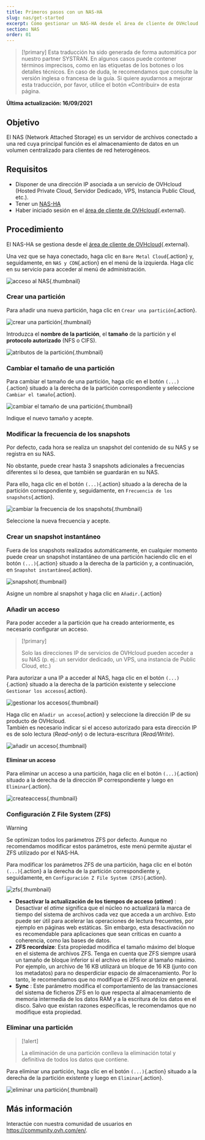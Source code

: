 ```yaml
---
title: Primeros pasos con un NAS-HA
slug: nas/get-started
excerpt: Cómo gestionar un NAS-HA desde el área de cliente de OVHcloud
section: NAS
order: 01
---
```


> [!primary]
> Esta traducción ha sido generada de forma automática por nuestro partner SYSTRAN. En algunos casos puede contener términos imprecisos, como en las etiquetas de los botones o los detalles técnicos. En caso de duda, le recomendamos que consulte la versión inglesa o francesa de la guía. Si quiere ayudarnos a mejorar esta traducción, por favor, utilice el botón «Contribuir» de esta página.
>

**Última actualización: 16/09/2021**

## Objetivo

El NAS (Network Attached Storage) es un servidor de archivos conectado a una red cuya principal función es el almacenamiento de datos en un volumen centralizado para clientes de red heterogéneos.

## Requisitos

- Disponer de una dirección IP asociada a un servicio de OVHcloud (Hosted Private Cloud, Servidor Dedicado, VPS, Instancia Public Cloud, etc.).
- Tener un [NAS-HA](https://www.ovh.com/world/es/nas/)
- Haber iniciado sesión en el [área de cliente de OVHcloud](https://ca.ovh.com/auth/?action=gotomanager&from=https://www.ovh.com/world/&ovhSubsidiary=ws){.external}.

## Procedimiento

El NAS-HA se gestiona desde el [área de cliente de OVHcloud](https://ca.ovh.com/auth/?action=gotomanager&from=https://www.ovh.com/world/&ovhSubsidiary=ws){.external}.

Una vez que se haya conectado, haga clic en `Bare Metal Cloud`{.action} y, seguidamente, en `NAS y CDN`{.action} en el menú de la izquierda. Haga clic en su servicio para acceder al menú de administración.

![acceso al NAS](images/nas2021-01.png){.thumbnail}

### Crear una partición <a name="partition"></a>

Para añadir una nueva partición, haga clic en `Crear una partición`{.action}.

![crear una partición](images/nas2021-02.png){.thumbnail}

Introduzca el **nombre de la partición**, el **tamaño** de la partición y el **protocolo autorizado** (NFS o CIFS).

![atributos de la partición](images/nas2021-03.png){.thumbnail}

### Cambiar el tamaño de una partición

Para cambiar el tamaño de una partición, haga clic en el botón `(...)`{.action} situado a la derecha de la partición correspondiente y seleccione `Cambiar el tamaño`{.action}.

![cambiar el tamaño de una partición](images/nas2021-04.png){.thumbnail}

Indique el nuevo tamaño y acepte.

### Modificar la frecuencia de los snapshots

Por defecto, cada hora se realiza un snapshot del contenido de su NAS y se registra en su NAS.

No obstante, puede crear hasta 3 snapshots adicionales a frecuencias diferentes si lo desea, que también se guardarán en su NAS.

Para ello, haga clic en el botón `(...)`{.action} situado a la derecha de la partición correspondiente y, seguidamente, en `Frecuencia de los snapshots`{.action}.

![cambiar la frecuencia de los snapshots](images/nas2021-05.png){.thumbnail}

Seleccione la nueva frecuencia y acepte.

### Crear un snapshot instantáneo

Fuera de los snapshots realizados automáticamente, en cualquier momento puede crear un snapshot instantáneo de una partición haciendo clic en el botón `(...)`{.action} situado a la derecha de la partición y, a continuación, en `Snapshot instantáneo`{.action}.

![snapshot](images/nas2021-10.png){.thumbnail}

Asigne un nombre al snapshot y haga clic en `Añadir.`{.action}

### Añadir un acceso <a name="addaccess"></a>

Para poder acceder a la partición que ha creado anteriormente, es necesario configurar un acceso.

> [!primary]
>
> Solo las direcciones IP de servicios de OVHcloud pueden acceder a su NAS (p. ej.: un servidor dedicado, un VPS, una instancia de Public Cloud, etc.)
>

Para autorizar a una IP a acceder al NAS, haga clic en el botón `(...)`{.action} situado a la derecha de la partición existente y seleccione `Gestionar los accesos`{.action}.

![gestionar los accesos](images/nas2021-06.png){.thumbnail}

Haga clic en `Añadir un acceso`{.action} y seleccione la dirección IP de su producto de OVHcloud.
<br>También es necesario indicar si el acceso autorizado para esta dirección IP es de solo lectura (*Read-only*) o de lectura-escritura (*Read/Write*).

![añadir un acceso](images/nas2021-07.png){.thumbnail}

#### Eliminar un acceso

Para eliminar un acceso a una partición, haga clic en el botón `(...)`{.action} situado a la derecha de la dirección IP correspondiente y luego en `Eliminar`{.action}.

![createaccess](images/nas2021-09.png){.thumbnail}

### Configuración Z File System (ZFS)

> [!warning]
>
> Se optimizan todos los parámetros ZFS por defecto. Aunque no recomendamos modificar estos parámetros, este menú permite ajustar el ZFS utilizado por el NAS-HA.
>

Para modificar los parámetros ZFS de una partición, haga clic en el botón `(...)`{.action} a la derecha de la partición correspondiente y, seguidamente, en `Configuración Z File System (ZFS)`{.action}.

![zfs](images/nas2021-13.png){.thumbnail}

- **Desactivar la actualización de los tiempos de acceso (*atime*)** : Desactivar el *atime* significa que el núcleo no actualizará la marca de tiempo del sistema de archivos cada vez que acceda a un archivo. Esto puede ser útil para acelerar las operaciones de lectura frecuentes, por ejemplo en páginas web estáticas. Sin embargo, esta desactivación no es recomendable para aplicaciones que sean críticas en cuanto a coherencia, como las bases de datos.
- **ZFS recordsize**: Esta propiedad modifica el tamaño máximo del bloque en el sistema de archivos ZFS. Tenga en cuenta que ZFS siempre usará un tamaño de bloque inferior si el archivo es inferior al tamaño máximo. Por ejemplo, un archivo de 16 KB utilizará un bloque de 16 KB (junto con los metadatos) para no desperdiciar espacio de almacenamiento. Por lo tanto, le recomendamos que no modifique el ZFS *recordsize* en general.
- **Sync** : Este parámetro modifica el comportamiento de las transacciones del sistema de ficheros ZFS en lo que respecta al almacenamiento de memoria intermedia de los datos RAM y a la escritura de los datos en el disco. Salvo que existan razones específicas, le recomendamos que no modifique esta propiedad.

### Eliminar una partición

> [!alert]
>
> La eliminación de una partición conlleva la eliminación total y definitiva de todos los datos que contiene.
>

Para eliminar una partición, haga clic en el botón `(...)`{.action} situado a la derecha de la partición existente y luego en `Eliminar`{.action}.

![eliminar una partición](images/nas2021-08.png){.thumbnail}

## Más información

Interactúe con nuestra comunidad de usuarios en <https://community.ovh.com/en/>.
